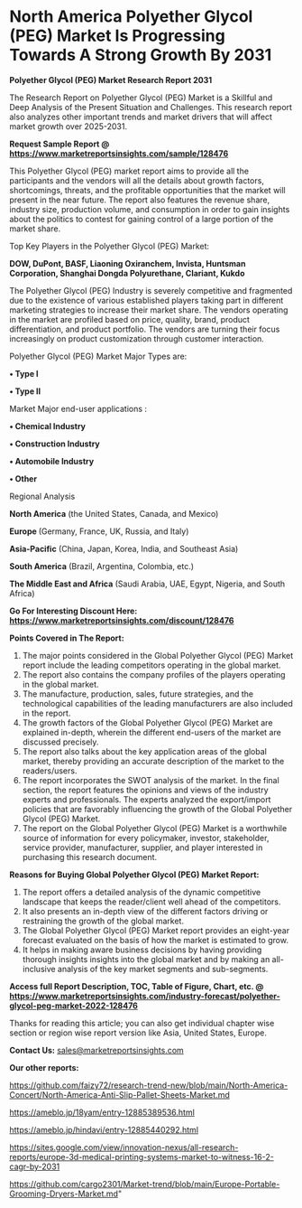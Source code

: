 # North America Polyether Glycol (PEG) Market Is Progressing Towards A Strong Growth By 2031

<strong>Polyether Glycol (PEG) Market Research Report 2031</strong>

The Research Report on Polyether Glycol (PEG) Market is a Skillful and Deep Analysis of the Present Situation and Challenges. This research report also analyzes other important trends and market drivers that will affect market growth over 2025-2031.

<strong>Request Sample Report @ <a href=https://www.marketreportsinsights.com/sample/128476>https://www.marketreportsinsights.com/sample/128476</a></strong>

This Polyether Glycol (PEG) market report aims to provide all the participants and the vendors will all the details about growth factors, shortcomings, threats, and the profitable opportunities that the market will present in the near future. The report also features the revenue share, industry size, production volume, and consumption in order to gain insights about the politics to contest for gaining control of a large portion of the market share.

Top Key Players in the Polyether Glycol (PEG) Market:

<strong>DOW, DuPont, BASF, Liaoning Oxiranchem, Invista, Huntsman Corporation, Shanghai Dongda Polyurethane, Clariant, Kukdo</strong>

The Polyether Glycol (PEG) Industry is severely competitive and fragmented due to the existence of various established players taking part in different marketing strategies to increase their market share. The vendors operating in the market are profiled based on price, quality, brand, product differentiation, and product portfolio. The vendors are turning their focus increasingly on product customization through customer interaction.

Polyether Glycol (PEG) Market Major Types are:

<strong>• Type I

• Type II</strong>

Market Major end-user applications :

<strong>• Chemical Industry

• Construction Industry

• Automobile Industry

• Other</strong>

Regional Analysis

</u><strong><b>North America</b></strong> (the United States, Canada, and Mexico)

<strong><b>Europe </b></strong>(Germany, France, UK, Russia, and Italy)

<strong><b>Asia-Pacific</b></strong> (China, Japan, Korea, India, and Southeast Asia)

<strong><b>South America</b></strong> (Brazil, Argentina, Colombia, etc.)

<strong><b>The Middle East and Africa</b></strong> (Saudi Arabia, UAE, Egypt, Nigeria, and South Africa)

<strong>Go For Interesting Discount Here: <a href=https://www.marketreportsinsights.com/discount/128476>https://www.marketreportsinsights.com/discount/128476</a></strong>

<strong>Points Covered in The Report:</strong>
<ol>
  <li>The major points considered in the Global Polyether Glycol (PEG) Market report include the leading competitors operating in the global market.</li>
  <li>The report also contains the company profiles of the players operating in the global market.</li>
  <li>The manufacture, production, sales, future strategies, and the technological capabilities of the leading manufacturers are also included in the report.</li>
  <li>The growth factors of the Global Polyether Glycol (PEG) Market are explained in-depth, wherein the different end-users of the market are discussed precisely.</li>
  <li>The report also talks about the key application areas of the global market, thereby providing an accurate description of the market to the readers/users.</li>
  <li>The report incorporates the SWOT analysis of the market. In the final section, the report features the opinions and views of the industry experts and professionals. The experts analyzed the export/import policies that are favorably influencing the growth of the Global Polyether Glycol (PEG) Market.</li>
  <li>The report on the Global Polyether Glycol (PEG) Market is a worthwhile source of information for every policymaker, investor, stakeholder, service provider, manufacturer, supplier, and player interested in purchasing this research document.</li>
</ol>
<strong>Reasons for Buying Global Polyether Glycol (PEG) Market Report:</strong>

<ol>
  <li>The report offers a detailed analysis of the dynamic competitive landscape that keeps the reader/client well ahead of the competitors.</li>
  <li>It also presents an in-depth view of the different factors driving or restraining the growth of the global market.</li>
  <li>The Global Polyether Glycol (PEG) Market report provides an eight-year forecast evaluated on the basis of how the market is estimated to grow.</li>
  <li>It helps in making aware business decisions by having providing thorough insights insights into the global market and by making an all-inclusive analysis of the key market segments and sub-segments.</li>
</ol>
<strong>Access full Report Description, TOC, Table of Figure, Chart, etc. @ <a href=https://www.marketreportsinsights.com/industry-forecast/polyether-glycol-peg-market-2022-128476>https://www.marketreportsinsights.com/industry-forecast/polyether-glycol-peg-market-2022-128476</a></strong>


Thanks for reading this article; you can also get individual chapter wise section or region wise report version like Asia, United States, Europe.

<strong>Contact Us:</strong>
sales@marketreportsinsights.com

<strong>Our other reports:</strong>

<a href=https://github.com/faizy72/research-trend-new/blob/main/North-America-Concert/North-America-Anti-Slip-Pallet-Sheets-Market.md>https://github.com/faizy72/research-trend-new/blob/main/North-America-Concert/North-America-Anti-Slip-Pallet-Sheets-Market.md</a>

<a href=https://ameblo.jp/18yam/entry-12885389536.html>https://ameblo.jp/18yam/entry-12885389536.html</a>

<a href=https://ameblo.jp/hindavi/entry-12885440292.html>https://ameblo.jp/hindavi/entry-12885440292.html</a>

<a href=https://sites.google.com/view/innovation-nexus/all-research-reports/europe-3d-medical-printing-systems-market-to-witness-16-2-cagr-by-2031>https://sites.google.com/view/innovation-nexus/all-research-reports/europe-3d-medical-printing-systems-market-to-witness-16-2-cagr-by-2031</a>

<a href=https://github.com/cargo2301/Market-trend/blob/main/Europe-Portable-Grooming-Dryers-Market.md>https://github.com/cargo2301/Market-trend/blob/main/Europe-Portable-Grooming-Dryers-Market.md</a>"
